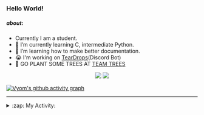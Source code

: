### Hello World!

##### about:
- Currently I am a student.
- 🌱 I’m currently learning C, intermediate Python.
- 🌱 I’m learning how to make better documentation.
- 😭 I'm working on [TearDrops](https://github.com/Vyvy-vi/TearDrops)(Discord Bot)
- 🌱 GO PLANT SOME TREES AT [TEAM TREES](https://teamtrees.org/)

<p align="center">
  <a href="https://twitter.com/Vyvy_viM"><img target="_blank" src="https://img.shields.io/badge/twitter%20@Vyvy_viM-0D95E8?style=for-the-badge&logo=twitter&logoColor=white"/></a> 
  <a href="https://vyvy-vi.github.io/portfolio"><img target="_blank" src="https://img.shields.io/badge/-I%27m_craving_for_open_source-green?style=for-the-badge&logo=github&logoColor=black"/></a> 
</p>

[![Vyom's github activity graph](https://activity-graph.herokuapp.com/graph?username=Vyvy-vi)](https://github.com/ashutosh00710/github-readme-activity-graph)

---
<details>
  <summary>:zap: My Activity:</summary>
  
<!--START_SECTION:waka-->
**I'm a Night 🦉** 

```text
🌞 Morning    35 commits     █░░░░░░░░░░░░░░░░░░░░░░░░   5.28% 
🌆 Daytime    213 commits    ████████░░░░░░░░░░░░░░░░░   32.13% 
🌃 Evening    242 commits    █████████░░░░░░░░░░░░░░░░   36.5% 
🌙 Night      173 commits    ██████░░░░░░░░░░░░░░░░░░░   26.09%

```
📅 **I'm Most Productive on Thursday** 

```text
Monday       92 commits     ███░░░░░░░░░░░░░░░░░░░░░░   13.88% 
Tuesday      84 commits     ███░░░░░░░░░░░░░░░░░░░░░░   12.67% 
Wednesday    126 commits    ████░░░░░░░░░░░░░░░░░░░░░   19.0% 
Thursday     135 commits    █████░░░░░░░░░░░░░░░░░░░░   20.36% 
Friday       39 commits     █░░░░░░░░░░░░░░░░░░░░░░░░   5.88% 
Saturday     84 commits     ███░░░░░░░░░░░░░░░░░░░░░░   12.67% 
Sunday       103 commits    ████░░░░░░░░░░░░░░░░░░░░░   15.54%

```


📊 **This Week I Spent My Time On** 

```text
🔥 Editors: 
Vim                      10 hrs 57 mins      █████████████████████████   100.0%

🐱‍💻 Projects: 
blog                     5 hrs 9 mins        ███████████░░░░░░░░░░░░░░   47.16% 
TEC-Discord-Automation   2 hrs 7 mins        ████░░░░░░░░░░░░░░░░░░░░░   19.35% 
Unknown Project          2 hrs 3 mins        ████░░░░░░░░░░░░░░░░░░░░░   18.78% 
TheGame                  1 hr 14 mins        ██░░░░░░░░░░░░░░░░░░░░░░░   11.33% 
faucet                   15 mins             ░░░░░░░░░░░░░░░░░░░░░░░░░   2.38%

```


<!--END_SECTION:waka-->
</details>

